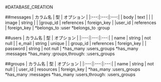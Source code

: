 #DATABASE_CREATION

##messages
  | カラム名 | 型 | オプション |
  |:---:|:---:|:---:|
  | body | text | |
  | image | string | |
  |group_id | references | foreign_key |
  |user_id | references | foreign_key |
  *belongs_to :user
  *belongs_to :group

##users
  | カラム名 | 型 | オプション |
  |:---:|:---:|:---:|
  | name | string | not null |
  | e_mail | string | unique |
  | group_id | references | foreign_key |
  | password | string | not null |
  *has_many :users_groups
  *has_many :messages
  *has_many :groups,through: :users_groups


##groups
  | カラム名 | 型 | オプション |
  |:---:|:---:|:---:|
  | name | string | not null |
  | user_id | resources | foreign_key |
  *has_many :users_groups
  *has_many :messages
  *has_many :users,through: :users_groups
